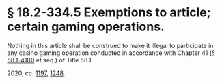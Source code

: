 # § 18.2-334.5 Exemptions to article; certain gaming operations.

<p>Nothing in this article shall be construed to make it illegal to participate in any casino gaming operation conducted in accordance with Chapter 41 (§ <a href='/vacode/58.1-4100/'>58.1-4100</a> et seq.) of Title 58.1.</p><p>2020, cc. <a href='http://lis.virginia.gov/cgi-bin/legp604.exe?201+ful+CHAP1197'>1197</a>, <a href='http://lis.virginia.gov/cgi-bin/legp604.exe?201+ful+CHAP1248'>1248</a>.</p>